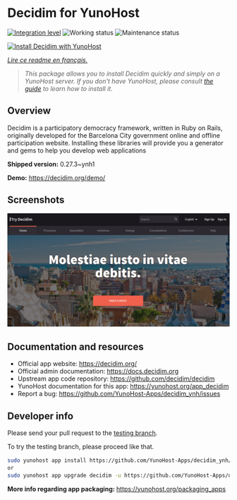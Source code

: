 <!--
N.B.: This README was automatically generated by https://github.com/YunoHost/apps/tree/master/tools/README-generator
It shall NOT be edited by hand.
-->

# Decidim for YunoHost

[![Integration level](https://dash.yunohost.org/integration/decidim.svg)](https://dash.yunohost.org/appci/app/decidim) ![Working status](https://ci-apps.yunohost.org/ci/badges/decidim.status.svg) ![Maintenance status](https://ci-apps.yunohost.org/ci/badges/decidim.maintain.svg)

[![Install Decidim with YunoHost](https://install-app.yunohost.org/install-with-yunohost.svg)](https://install-app.yunohost.org/?app=decidim)

*[Lire ce readme en français.](./README_fr.md)*

> *This package allows you to install Decidim quickly and simply on a YunoHost server.
If you don't have YunoHost, please consult [the guide](https://yunohost.org/#/install) to learn how to install it.*

## Overview

Decidim is a participatory democracy framework, written in Ruby on Rails, originally developed for the Barcelona City government online and offline participation website. Installing these libraries will provide you a generator and gems to help you develop web applications


**Shipped version:** 0.27.3~ynh1

**Demo:** https://decidim.org/demo/

## Screenshots

![Screenshot of Decidim](./doc/screenshots/screenshot1.PNG)

## Documentation and resources

* Official app website: <https://decidim.org/>
* Official admin documentation: <https://docs.decidim.org>
* Upstream app code repository: <https://github.com/decidim/decidim>
* YunoHost documentation for this app: <https://yunohost.org/app_decidim>
* Report a bug: <https://github.com/YunoHost-Apps/decidim_ynh/issues>

## Developer info

Please send your pull request to the [testing branch](https://github.com/YunoHost-Apps/decidim_ynh/tree/testing).

To try the testing branch, please proceed like that.

``` bash
sudo yunohost app install https://github.com/YunoHost-Apps/decidim_ynh/tree/testing --debug
or
sudo yunohost app upgrade decidim -u https://github.com/YunoHost-Apps/decidim_ynh/tree/testing --debug
```

**More info regarding app packaging:** <https://yunohost.org/packaging_apps>
